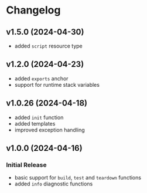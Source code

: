 # Changelog

## v1.5.0 (2024-04-30)

 * added `script` resource type

## v1.2.0 (2024-04-23)

 * added `exports` anchor
 * support for runtime stack variables
 
## v1.0.26 (2024-04-18)

 * added `init` function
 * added templates
 * improved exception handling

## v1.0.0 (2024-04-16)

### Initial Release

 * basic support for `build`, `test` and `teardown` functions
 * added `info` diagnostic functions
